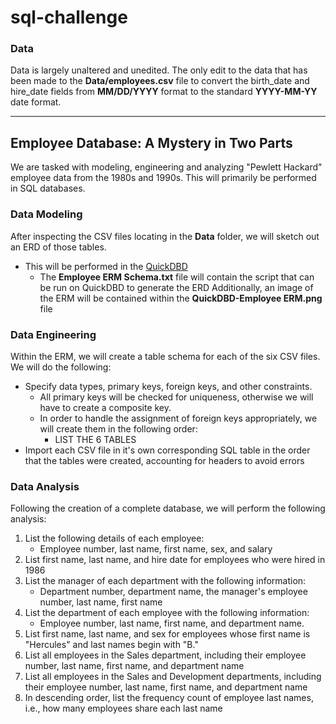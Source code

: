 # sql-challenge

### Data
Data is largely unaltered and unedited. The only edit to the data that has been made to the **Data/employees.csv** file to convert the birth_date and hire_date fields from **MM/DD/YYYY** format to the standard **YYYY-MM-YY** date format.

---

## Employee Database: A Mystery in Two Parts
We are tasked with modeling, engineering and analyzing "Pewlett Hackard" employee data from the 1980s and 1990s. This will primarily be performed in SQL databases.

### Data Modeling
After inspecting the CSV files locating in the **Data** folder, we will sketch out an ERD of those tables.
- This will be performed in the [QuickDBD](https://www.quickdatabasediagrams.com/)
    - The **Employee ERM Schema.txt** file will contain the script that can be run on QuickDBD to generate the ERD
Additionally, an image of the ERM will be contained within the **QuickDBD-Employee ERM.png** file

### Data Engineering
Within the ERM, we will create a table schema for each of the six CSV files. We will do the following:
- Specify data types, primary keys, foreign keys, and other constraints.
    - All primary keys will be checked for uniqueness, otherwise we will have to create a composite key.
    - In order to handle the assignment of foreign keys appropriately, we will create them in the following order:
        - LIST THE 6 TABLES
- Import each CSV file in it's own corresponding SQL table in the order that the tables were created, accounting for headers to avoid errors

### Data Analysis
Following the creation of a complete database, we will perform the following analysis:
1. List the following details of each employee:
    - Employee number, last name, first name, sex, and salary
2. List first name, last name, and hire date for employees who were hired in 1986
3. List the manager of each department with the following information:
    - Department number, department name, the manager's employee number, last name, first name
4. List the department of each employee with the following information:
    - Employee number, last name, first name, and department name.
5. List first name, last name, and sex for employees whose first name is "Hercules" and last names begin with "B."
6. List all employees in the Sales department, including their employee number, last name, first name, and department name
7. List all employees in the Sales and Development departments, including their employee number, last name, first name, and department name
8. In descending order, list the frequency count of employee last names, i.e., how many employees share each last name